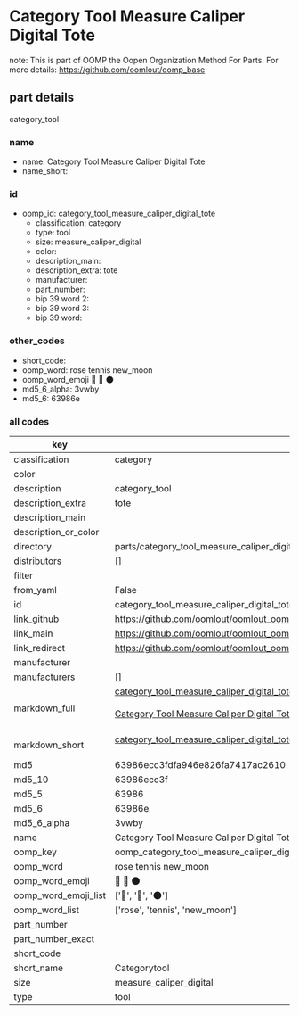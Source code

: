 # Category Tool Measure Caliper Digital Tote  

note: This is part of OOMP the Oopen Organization Method For Parts. For more details: https://github.com/oomlout/oomp_base

##  part details
  



category_tool



### name
* name: Category Tool Measure Caliper Digital Tote
* name_short: 
### id
* oomp_id: category_tool_measure_caliper_digital_tote
  * classification: category
  * type: tool
  * size: measure_caliper_digital
  * color: 
  * description_main: 
  * description_extra: tote
  * manufacturer: 
  * part_number: 
  * bip 39 word 2: 
  * bip 39 word 3: 
  * bip 39 word: 

### other_codes
* short_code: 
* oomp_word: rose tennis new_moon
* oomp_word_emoji :rose: :tennis: :new_moon:
* md5_6_alpha: 3vwby
* md5_6: 63986e









### all codes 
| key | value |  
| --- | --- |  
| classification | category |  
| color |  |  
| description | category_tool |  
| description_extra | tote |  
| description_main |  |  
| description_or_color |   |  
| directory | parts/category_tool_measure_caliper_digital_tote |  
| distributors | [] |  
| filter |  |  
| from_yaml | False |  
| id | category_tool_measure_caliper_digital_tote |  
| link_github | https://github.com/oomlout/oomlout_oomp_version_1_messy/tree/main/parts/category_tool_measure_caliper_digital_tote |  
| link_main | https://github.com/oomlout/oomlout_oomp_version_1_messy/tree/main/parts/category_tool_measure_caliper_digital_tote |  
| link_redirect | https://github.com/oomlout/oomlout_oomp_version_1_messy/tree/main/parts/category_tool_measure_caliper_digital_tote |  
| manufacturer |  |  
| manufacturers | [] |  
| markdown_full | [category_tool_measure_caliper_digital_tote](none)<br>[](none)<br>[Category Tool Measure Caliper Digital Tote](none)<br><br> |  
| markdown_short | [category_tool_measure_caliper_digital_tote](none)<br><br> |  
| md5 | 63986ecc3fdfa946e826fa7417ac2610 |  
| md5_10 | 63986ecc3f |  
| md5_5 | 63986 |  
| md5_6 | 63986e |  
| md5_6_alpha | 3vwby |  
| name | Category Tool Measure Caliper Digital Tote |  
| oomp_key | oomp_category_tool_measure_caliper_digital_tote |  
| oomp_word | rose tennis new_moon |  
| oomp_word_emoji | :rose: :tennis: :new_moon: |  
| oomp_word_emoji_list | [':rose:', ':tennis:', ':new_moon:'] |  
| oomp_word_list | ['rose', 'tennis', 'new_moon'] |  
| part_number |  |  
| part_number_exact |  |  
| short_code |  |  
| short_name | Categorytool |  
| size | measure_caliper_digital |  
| type | tool |  
